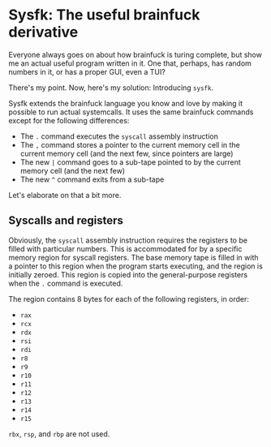 # Sysfk: The useful brainfuck derivative

Everyone always goes on about how brainfuck is turing complete, but show me an actual useful program written in it.
One that, perhaps, has random numbers in it, or has a proper GUI, even a TUI?

There's my point. Now, here's my solution: Introducing `sysfk`.

Sysfk extends the brainfuck language you know and love by making it possible to run actual systemcalls. It uses the same
brainfuck commands except for the following differences:
- The `.` command executes the `syscall` assembly instruction
- The `,` command stores a pointer to the current memory cell in the current memory cell (and the next few, since pointers are large)
- The new `|` command goes to a sub-tape pointed to by the current memory cell (and the next few)
- The new `^` command exits from a sub-tape

Let's elaborate on that a bit more.

## Syscalls and registers

Obviously, the `syscall` assembly instruction requires the registers to be filled with particular numbers. This is accommodated
for by a specific memory region for syscall registers. The base memory tape is filled in with a pointer to this region when
the program starts executing, and the region is initially zeroed. This region is copied into the general-purpose registers
when the `.` command is executed.

The region contains 8 bytes for each of the following registers, in order:
- `rax`
- `rcx`
- `rdx`
- `rsi`
- `rdi`
- `r8`
- `r9`
- `r10`
- `r11`
- `r12`
- `r13`
- `r14`
- `r15`

`rbx`, `rsp`, and `rbp` are not used.
